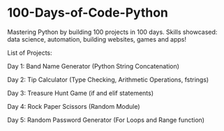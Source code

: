 # 100-Days-of-Code-Python
Mastering Python by building 100 projects in 100 days. Skills showcased: data science, automation, building websites, games and apps!

List of Projects:

Day 1: Band Name Generator (Python String Concatenation)

Day 2: Tip Calculator (Type Checking, Arithmetic Operations, fstrings)

Day 3: Treasure Hunt Game (if and elif statements)

Day 4: Rock Paper Scissors (Random Module)

Day 5: Random Password Generator (For Loops and Range function)
